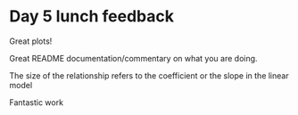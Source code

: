 # Day 5 lunch feedback

Great plots!

Great README documentation/commentary on what you are doing.

The size of the relationship refers to the coefficient or the slope in the linear model

Fantastic work
